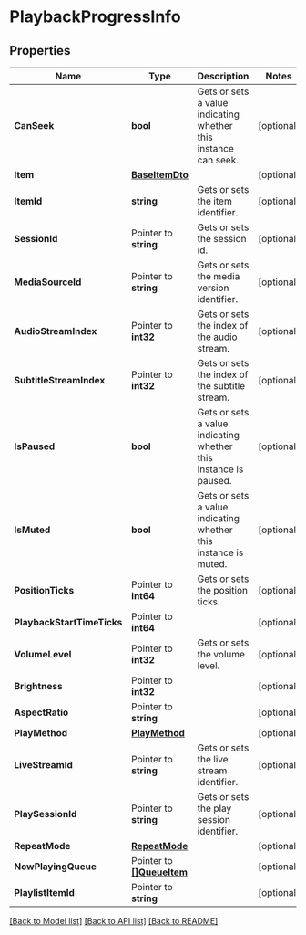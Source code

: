 # PlaybackProgressInfo

## Properties

Name | Type | Description | Notes
------------ | ------------- | ------------- | -------------
**CanSeek** | **bool** | Gets or sets a value indicating whether this instance can seek. | [optional] 
**Item** | [**BaseItemDto**](BaseItemDto.md) |  | [optional] 
**ItemId** | **string** | Gets or sets the item identifier. | [optional] 
**SessionId** | Pointer to **string** | Gets or sets the session id. | [optional] 
**MediaSourceId** | Pointer to **string** | Gets or sets the media version identifier. | [optional] 
**AudioStreamIndex** | Pointer to **int32** | Gets or sets the index of the audio stream. | [optional] 
**SubtitleStreamIndex** | Pointer to **int32** | Gets or sets the index of the subtitle stream. | [optional] 
**IsPaused** | **bool** | Gets or sets a value indicating whether this instance is paused. | [optional] 
**IsMuted** | **bool** | Gets or sets a value indicating whether this instance is muted. | [optional] 
**PositionTicks** | Pointer to **int64** | Gets or sets the position ticks. | [optional] 
**PlaybackStartTimeTicks** | Pointer to **int64** |  | [optional] 
**VolumeLevel** | Pointer to **int32** | Gets or sets the volume level. | [optional] 
**Brightness** | Pointer to **int32** |  | [optional] 
**AspectRatio** | Pointer to **string** |  | [optional] 
**PlayMethod** | [**PlayMethod**](PlayMethod.md) |  | [optional] 
**LiveStreamId** | Pointer to **string** | Gets or sets the live stream identifier. | [optional] 
**PlaySessionId** | Pointer to **string** | Gets or sets the play session identifier. | [optional] 
**RepeatMode** | [**RepeatMode**](RepeatMode.md) |  | [optional] 
**NowPlayingQueue** | Pointer to [**[]QueueItem**](QueueItem.md) |  | [optional] 
**PlaylistItemId** | Pointer to **string** |  | [optional] 

[[Back to Model list]](../README.md#documentation-for-models) [[Back to API list]](../README.md#documentation-for-api-endpoints) [[Back to README]](../README.md)


